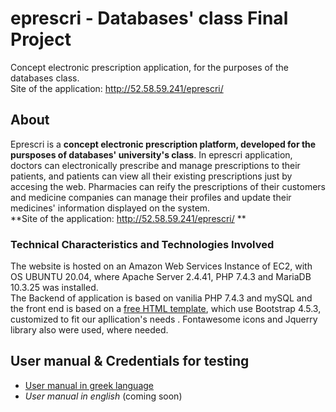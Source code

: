 # eprescri - Databases' class Final Project
Concept electronic prescription application, for the purposes of the databases class. <br>
Site of the application: http://52.58.59.241/eprescri/

## About 
Eprescri is a **concept electronic prescription platform, developed for the pursposes of databases' university's class**. In eprescri application, doctors can electronically prescribe and manage prescriptions to their patients, and patients can view all their existing prescriptions just by accesing the web. Pharmacies can reify the prescriptions of their customers and medicine companies can manage their profiles and update their medicines' information displayed on the system.<br>
**Site of the application: http://52.58.59.241/eprescri/ **
<br> 
### Technical Characteristics and Technologies Involved 
The website is hosted on an Amazon Web Services Instance of EC2, with OS UBUNTU 20.04, where Apache Server 2.4.41, PHP 7.4.3 and MariaDB 10.3.25 was installed. <br>
The Backend of application is based on vanilia PHP 7.4.3 and mySQL and the front end is based on a [free HTML template](https://bootstrapmade.com/family-multipurpose-html-bootstrap-template-free/), which use Bootstrap 4.5.3, customized to fit our apllication's needs . Fontawesome icons and Jquerry library also were used, where needed. 

## User manual & Credentials for testing
- [User manual in greek language](https://github.com/mikalaki/eprescri/blob/main/eprescri_user_manual_GR.pdf) <br>
- *User manual in english* (coming soon)<br>

